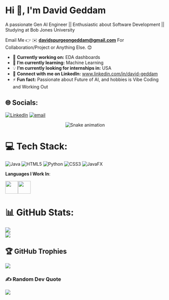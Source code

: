 # Hi 👋, I'm David Geddam
A passionate Gen AI Engineer || Enthusiastic about Software Development || Studying at Bob Jones University

Email Me 👉 ✉️ **davidspurgeongeddam@gmail.com** For Collaboration/Project or Anything Else. 😊

- 🔭 **Currently working on:** EDA dashboards
- 🌱 **I’m currently learning:** Machine Learning
- 💡 **I’m currently looking for internships in:** USA
- 💬 **Connect with me on Linkedln:** www.linkedin.com/in/david-geddam
- ⚡ **Fun fact:** Passionate about Future of AI, and hobbies is Vibe Coding and Working Out

## 🌐 Socials:
[![LinkedIn](https://img.shields.io/badge/LinkedIn-%230077B5.svg?logo=linkedin&logoColor=white)](www.linkedin.com/in/david-geddam) [![email](https://img.shields.io/badge/Email-D14836?logo=gmail&logoColor=white)](mailto:dgedd236@students.bju.edu) 

<!-- Snake Game Repo View -->

<div align="center">
  <img src="https://profile-readme-generator.com/assets/snake.svg" alt="Snake animation" />
</div>

# 💻 Tech Stack:
![Java](https://img.shields.io/badge/java-%23ED8B00.svg?style=for-the-badge&logo=openjdk&logoColor=white) ![HTML5](https://img.shields.io/badge/html5-%23E34F26.svg?style=for-the-badge&logo=html5&logoColor=white) ![Python](https://img.shields.io/badge/python-3670A0?style=for-the-badge&logo=python&logoColor=ffdd54) ![CSS3](https://img.shields.io/badge/css3-%231572B6.svg?style=for-the-badge&logo=css3&logoColor=white) ![JavaFX](https://img.shields.io/badge/javafx-%23FF0000.svg?style=for-the-badge&logo=javafx&logoColor=white)

**Languages I Work In**:
<div style="display: flex;">
  <img src="https://cdn.jsdelivr.net/gh/devicons/devicon/icons/java/java-original-wordmark.svg" width="40" />
  <img src="https://cdn.jsdelivr.net/gh/devicons/devicon/icons/python/python-original-wordmark.svg" width="40" />
</div>

# 📊 GitHub Stats:
![](https://github-readme-stats.vercel.app/api?username=dave21-py&theme=react&hide_border=false&include_all_commits=true&count_private=false)<br/>
![](https://nirzak-streak-stats.vercel.app/?user=dave21-py&theme=react&hide_border=false)<br/>
## 🏆 GitHub Trophies
![](https://github-profile-trophy.vercel.app/?username=dave21-py&theme=radical&no-frame=false&no-bg=true&margin-w=4)

### ✍️ Random Dev Quote
![](https://quotes-github-readme.vercel.app/api?type=horizontal&theme=radical)
